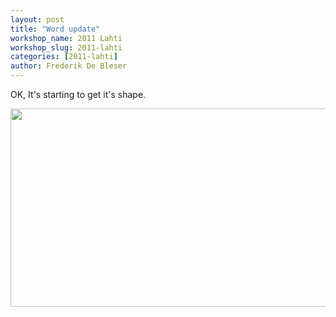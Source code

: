 ```yaml
---
layout: post
title: "Word update"
workshop_name: 2011 Lahti
workshop_slug: 2011-lahti
categories: [2011-lahti]
author: Frederik De Bleser
---
```

OK, It's starting to get it's shape.

<a rel="attachment wp-att-296" href="http://workshops.nodebox.net/2011-3/?attachment_id=296"><img class="alignnone size-medium wp-image-296" src="http://workshops.nodebox.net/2011-3/wp-content/uploads/2011/06/Screen-shot-2011-06-06-at-3.26.37-PM-590x317.png" alt="" width="590" height="317" /></a>

